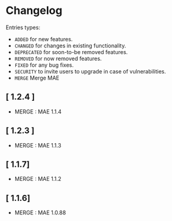 # Changelog

Entries types:

- `ADDED` for new features.
- `CHANGED` for changes in existing functionality.
- `DEPRECATED` for soon-to-be removed features.
- `REMOVED` for now removed features.
- `FIXED` for any bug fixes.
- `SECURITY` to invite users to upgrade in case of vulnerabilities.
- `MERGE` Merge MAE

## [ 1.2.4 ]

- MERGE : MAE 1.1.4

## [ 1.2.3 ]

- MERGE : MAE 1.1.3

## [ 1.1.7]

- MERGE : MAE 1.1.2

## [ 1.1.6]

- MERGE : MAE 1.0.88
